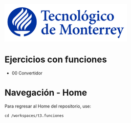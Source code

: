 
![Tec de Monterrey](images/logotecmty.png)
# Ejercicios con funciones

- 00 Convertidor
# Navegación - Home
Para regresar al Home del repositorio, use:

```
cd /workspaces/t3.funciones
```